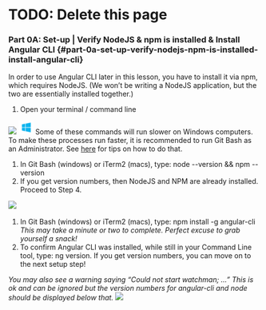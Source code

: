 # TODO: Delete this page

### Part 0A: Set-up | Verify NodeJS &amp; npm is installed &amp; Install Angular CLI {#part-0a-set-up-verify-nodejs-npm-is-installed-install-angular-cli}

In order to use Angular CLI later in this lesson, you have to install it via npm, which requires NodeJS. (We won’t be writing a NodeJS application, but the two are essentially installed together.)

1.  Open your terminal / command line

 ![](../images/5.png)
 ![/image/windows-icon.png](/images/windows-icon.png) Some of these commands will run slower on Windows computers. To make these processes run faster, it is recommended to run Git Bash as an Administrator. See [here](http://bit.ly/angular-cli-windows) for tips on how to do that.

1.  In Git Bash (windows) or iTerm2 (macs), type: <span class="cmd">node --version && npm --version</span>
2.  If you get version numbers, then NodeJS and NPM are already installed. Proceed to Step 4.

[![](../images/6.png)](http://nodejs.org )

1.  In Git Bash (windows) or iTerm2 (macs), type: <span class="cmd">npm install -g angular-cli</span> *This may take a minute or two to complete. Perfect excuse to grab yourself a snack!*
2.  To confirm Angular CLI was installed, while still in your Command Line tool, type: <span class="cmd">ng version</span>. If you get version numbers, you can move on to the next setup step!

*You may also see a warning saying “Could not start watchman; ...”  This is ok and can be ignored but the version numbers for angular-cli and node should be displayed below that.*
![](../images/7.png)
